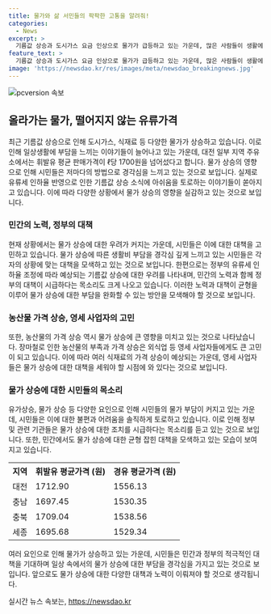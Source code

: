 ```yaml
---
title: 물가와 삶 서민들의 팍팍한 고통을 알려줘!
categories:
  - News
excerpt: >
  기름값 상승과 도시가스 요금 인상으로 물가가 급등하고 있는 가운데, 많은 사람들이 생활에 부담을 느끼고 있다. 대전 지역에서는 휘발유가 ℓ당 1700원을 넘어섰고, 서민들은 꾸준히 오르는 물가에 한숨만 푹푹 쉬고 있다. 이에 따라 유류세 조정과 함께 도시가스 요금까지 인상되는 중인 상황에서, 대중들은 일상 생활에 큰 영향을 받고 있다. 도시가스 요금뿐만 아니라 외식물가와 장바구니 물가도 요동치며 상승하고 있는 상황이어서, 사람들은 지출 절약을 위해 신중한 소비를 하고 있다.
feature_text: >
  기름값 상승과 도시가스 요금 인상으로 물가가 급등하고 있는 가운데, 많은 사람들이 생활에 부담을 느끼고 있다. 대전 지역에서는 휘발유가 ℓ당 1700원을 넘어섰고, 서민들은 꾸준히 오르는 물가에 한숨만 푹푹 쉬고 있다. 이에 따라 유류세 조정과 함께 도시가스 요금까지 인상되는 중인 상황에서, 대중들은 일상 생활에 큰 영향을 받고 있다. 도시가스 요금뿐만 아니라 외식물가와 장바구니 물가도 요동치며 상승하고 있는 상황이어서, 사람들은 지출 절약을 위해 신중한 소비를 하고 있다.
image: 'https://newsdao.kr/res/images/meta/newsdao_breakingnews.jpg'
---
```


<p><img src="https://newsdao.kr/res/images/meta/newsdao_breakingnews.jpg" alt="pcversion 속보" /></p>

<h2 data-ke-size="size26">올라가는 물가, 떨어지지 않는 유류가격</h2>

<p data-ke-size="size16">최근 기름값 상승으로 인해 도시가스, 식재료 등 다양한 물가가 상승하고 있습니다. 이로 인해 일상생활에 부담을 느끼는 이야기들이 늘어나고 있는 가운데, 대전 일부 지역 주유소에서는 휘발유 평균 판매가격이 ℓ당 1700원을 넘어섰다고 합니다. 물가 상승의 영향으로 인해 시민들은 저마다의 방법으로 경각심을 느끼고 있는 것으로 보입니다. 실제로 유류세 인하율 반영으로 인한 기름값 상승 소식에 아쉬움을 토로하는 이야기들이 쏟아지고 있습니다. 이에 따라 다양한 상황에서 물가 상승의 영향을 실감하고 있는 것으로 보입니다.</p>

<h3>민간의 노력, 정부의 대책</h3>

<p data-ke-size="size16">현재 상황에서는 물가 상승에 대한 우려가 커지는 가운데, 시민들은 이에 대한 대책을 고민하고 있습니다. 물가 상승에 따른 생활비 부담을 경각심 깊게 느끼고 있는 시민들은 각자의 상황에 맞는 대책을 모색하고 있는 것으로 보입니다. 한편으로는 정부의 유류세 인하율 조정에 따라 예상되는 기름값 상승에 대한 우려를 나타내며, 민간의 노력과 함께 정부의 대책이 시급하다는 목소리도 크게 나오고 있습니다. 이러한 노력과 대책이 균형을 이루어 물가 상승에 대한 부담을 완화할 수 있는 방안을 모색해야 할 것으로 보입니다.</p>

<h3>농산물 가격 상승, 영세 사업자의 고민</h3>

<p data-ke-size="size16">또한, 농산물의 가격 상승 역시 물가 상승에 큰 영향을 미치고 있는 것으로 나타났습니다. 장마철로 인한 농산물의 부족과 가격 상승은 외식업 등 영세 사업자들에게도 큰 고민이 되고 있습니다. 이에 따라 여러 식재료의 가격 상승이 예상되는 가운데, 영세 사업자들은 물가 상승에 대한 대책을 세워야 할 시점에 와 있다는 것으로 보입니다.</p>

<h3>물가 상승에 대한 시민들의 목소리</h3>

<p data-ke-size="size16">유가상승, 물가 상승 등 다양한 요인으로 인해 시민들의 물가 부담이 커지고 있는 가운데, 시민들은 이에 대한 불편과 어려움을 솔직하게 토로하고 있습니다. 이로 인해 정부 및 관련 기관들은 물가 상승에 대한 조치를 시급하다는 목소리를 듣고 있는 것으로 보입니다. 또한, 민간에서도 물가 상승에 대한 균형 잡힌 대책을 모색하고 있는 모습이 보여지고 있습니다.</p>

<table>
    <tr>
        <th>지역</th>
        <th>휘발유 평균가격 (원)</th>
        <th>경유 평균가격 (원)</th>
    </tr>
    <tr>
        <td>대전</td>
        <td>1712.90</td>
        <td>1556.13</td>
    </tr>
    <tr>
        <td>충남</td>
        <td>1697.45</td>
        <td>1530.35</td>
    </tr>
    <tr>
        <td>충북</td>
        <td>1709.04</td>
        <td>1538.56</td>
    </tr>
    <tr>
        <td>세종</td>
        <td>1695.68</td>
        <td>1529.34</td>
    </tr>
</table>

<p data-ke-size="size16">여러 요인으로 인해 물가가 상승하고 있는 가운데, 시민들은 민간과 정부의 적극적인 대책을 기대하며 일상 속에서의 물가 상승에 대한 부담을 경각심을 가지고 있는 것으로 보입니다. 앞으로도 물가 상승에 대한 다양한 대책과 노력이 이뤄져야 할 것으로 생각됩니다.</p>
실시간 뉴스 속보는, <a href="https://newsdao.kr" rel="dofollow">https://newsdao.kr</a>


